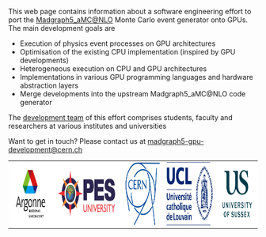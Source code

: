 This web page contains information about a software engineering effort to port the <a href="https://launchpad.net/mg5amcnlo" target="_blank">Madgraph5_aMC@NLO</a> Monte Carlo event generator onto GPUs. The main development goals are

- Execution of physics event processes on GPU architectures
- Optimisation of the existing CPU implementation (inspired by GPU developments) 
- Heterogeneous execution on CPU and GPU architectures
- Implementations in various GPU programming languages and hardware abstraction layers
- Merge developments into the upstream Madgraph5_aMC@NLO code generator 

The <a href="https://github.com/orgs/madgraph5/people" target="_blank">development team</a> of this effort comprises students, faculty and researchers at various institutes and universities

Want to get in touch? Please contact us at [madgraph5-gpu-development@cern.ch](mailto:madgraph5-gpu-development@cern.ch)

 <table style="width:100%;background-color:#FFFFFF" class="center">
  <tr>
    <td><img src="images/logos/logo-argonne.jpeg" alt="Argonne logo" class="inline" style="width:139px;height:128px;"></td>
    <td><img src="images/logos/logo-pes.jpg" alt="PES logo" class="inline" style="width:232px;height:128px;"></td>
    <td><img src="images/logos/logo-cern-blue-outline.png" alt="CERN logo" class="inline" style="width:128px;height:128px;"></td>
    <td><img src="images/logos/logo-ucl.jpg" alt="UCL logo" class="inline" style="width:171px;height:128px;"></td>
    <td><img src="images/logos/logo-sussex.png" alt="U Sussex logo" class="inline" style="width128px;height:128px;"></td>
  </tr>
</table> 
